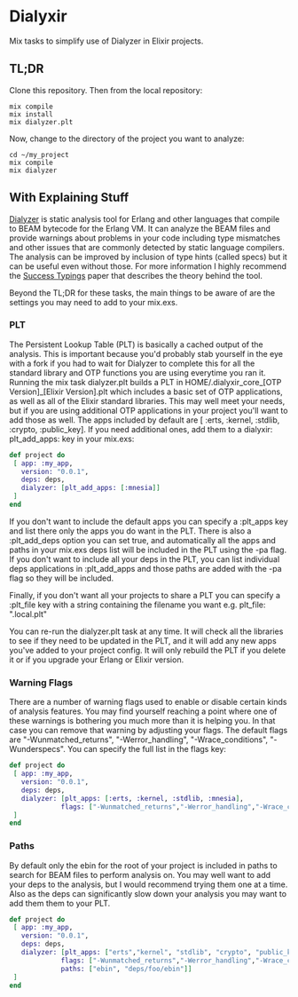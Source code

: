 # Dialyxir

Mix tasks to simplify use of Dialyzer in Elixir projects.

## TL;DR

Clone this repository. Then from the local repository:
```console
mix compile
mix install
mix dialyzer.plt     
```

Now, change to the directory of the project you want to analyze:

```console
cd ~/my_project
mix compile
mix dialyzer 
```

## With Explaining Stuff

[Dialyzer](http://www.erlang.org/doc/apps/dialyzer/dialyzer_chapter.html) is static analysis tool for Erlang and other languages that compile to BEAM bytecode for the Erlang VM. It can analyze the BEAM files and provide warnings about problems in your code including type mismatches and other issues that are commonly detected by static language compilers. The analysis can be improved by inclusion of type hints (called specs) but it can be useful even without those. For more information I highly recommend the [Success Typings](http://user.it.uu.se/~kostis/Papers/succ_types.pdf) paper that describes the theory behind the tool.


Beyond the TL;DR for these tasks, the main things to be aware of are the settings you may need to add to your mix.exs.

### PLT

The Persistent Lookup Table (PLT) is basically a cached output of the analysis. This is important because you'd probably stab yourself in the eye with 
a fork if you had to wait for Dialyzer to complete this for all the standard library and OTP functions you are using everytime you ran it. 
Running the mix task dialyzer.plt builds a PLT in HOME/.dialyxir_core_[OTP Version]_[Elixir Version].plt which includes a basic set of OTP applications, 
as well as all of the Elixir standard libraries. This may well meet your needs, but if you are using additional OTP applications in your project you'll want to add those as well. 
The apps included by default are [ :erts, :kernel, :stdlib, :crypto, :public_key]. If you need additional ones, add them to a dialyxir: plt_add_apps: key in your mix.exs:

```elixir
def project do
 [ app: :my_app,
   version: "0.0.1",
   deps: deps,
   dialyzer: [plt_add_apps: [:mnesia]]
 ]
end
```

If you don't want to include the default apps you can specify a :plt_apps key and list there only the apps you do want in the PLT. 
There is also a :plt_add_deps option you can set true, and automatically all the apps and paths in your mix.exs deps list will be included in the PLT using the -pa flag. 
If you don't want to include all your deps in the PLT, you can list individual deps applications in :plt_add_apps and those paths are added with the -pa flag so they will be included.

Finally, if you don't want all your projects to share a PLT you can specify a :plt_file key with a string containing the filename you want e.g. plt_file: ".local.plt"

You can re-run the dialyzer.plt task at any time. It will check all the libraries to see if they need to be updated in the PLT, and it will add any new apps you've added to your
project config. It will only rebuild the PLT if you delete it or if you upgrade your Erlang or Elixir version.

### Warning Flags

There are a number of warning flags used to enable or disable certain kinds of analysis features. 
You may find yourself reaching a point where one of these warnings is bothering you much more than it is helping you. 
In that case you can remove that warning by adjusting your flags. 
The default flags are "-Wunmatched_returns", "-Werror_handling", "-Wrace_conditions", "-Wunderspecs". You can specify the full list in the flags key:

```elixir
def project do
 [ app: :my_app,
   version: "0.0.1",
   deps: deps,
   dialyzer: [plt_apps: [:erts, :kernel, :stdlib, :mnesia],
             flags: ["-Wunmatched_returns","-Werror_handling","-Wrace_conditions", "-Wno_opaque"]]
 ]
end
```

### Paths

By default only the ebin for the root of your project is included in paths to search for BEAM files to perform analysis on. You may well want to add your deps to the analysis, but I would recommend trying them one at a time. Also as the deps can significantly slow down your analysis you may want to add them them to your PLT.

```elixir
def project do
 [ app: :my_app,
   version: "0.0.1",
   deps: deps,
   dialyzer: [plt_apps: ["erts","kernel", "stdlib", "crypto", "public_key", "mnesia"],
             flags: ["-Wunmatched_returns","-Werror_handling","-Wrace_conditions", "-Wno_opaque"],
             paths: ["ebin", "deps/foo/ebin"]]
 ]
end
```
